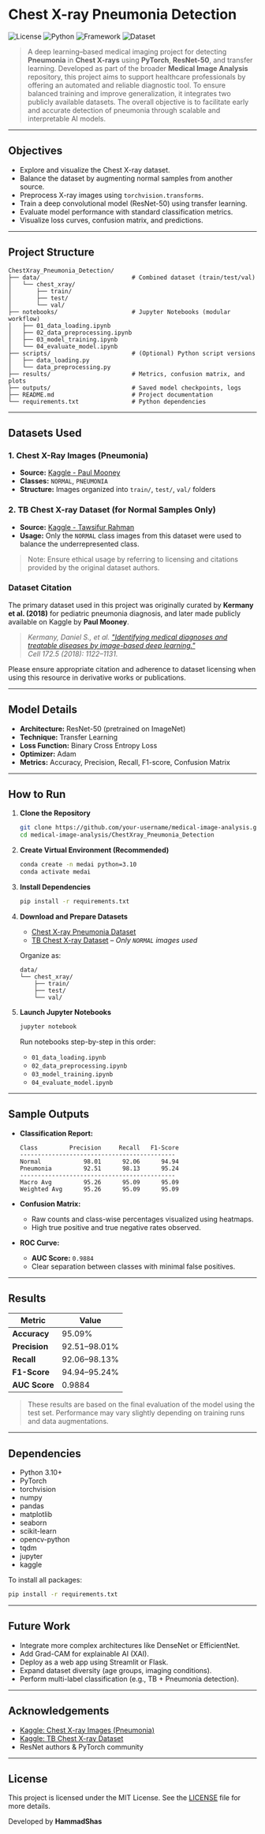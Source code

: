 # Chest X-ray Pneumonia Detection 

![License](https://img.shields.io/badge/License-MIT-blue.svg)
![Python](https://img.shields.io/badge/Python-3.10%2B-blue.svg)
![Framework](https://img.shields.io/badge/Framework-PyTorch-red)
![Dataset](https://img.shields.io/badge/Dataset-ChestX--ray--Pneumonia-brightgreen)

> A deep learning–based medical imaging project for detecting **Pneumonia** in **Chest X-rays** using **PyTorch**, **ResNet-50**, and transfer learning. Developed as part of the broader **Medical Image Analysis** repository, this project aims to support healthcare professionals by offering an automated and reliable diagnostic tool. To ensure balanced training and improve generalization, it integrates two publicly available datasets. The overall objective is to facilitate early and accurate detection of pneumonia through scalable and interpretable AI models.

---

## Objectives

- Explore and visualize the Chest X-ray dataset.
- Balance the dataset by augmenting normal samples from another source.
- Preprocess X-ray images using `torchvision.transforms`.
- Train a deep convolutional model (ResNet-50) using transfer learning.
- Evaluate model performance with standard classification metrics.
- Visualize loss curves, confusion matrix, and predictions.

---

## Project Structure

```
ChestXray_Pneumonia_Detection/
├── data/                          # Combined dataset (train/test/val)
│   └── chest_xray/
│       ├── train/
│       ├── test/
│       └── val/
├── notebooks/                     # Jupyter Notebooks (modular workflow)
│   ├── 01_data_loading.ipynb
│   ├── 02_data_preprocessing.ipynb
│   ├── 03_model_training.ipynb
│   └── 04_evaluate_model.ipynb
├── scripts/                       # (Optional) Python script versions
│   ├── data_loading.py
│   └── data_preprocessing.py
├── results/                       # Metrics, confusion matrix, and plots
├── outputs/                       # Saved model checkpoints, logs
├── README.md                      # Project documentation
└── requirements.txt               # Python dependencies
```

---

## Datasets Used

### 1. Chest X-Ray Images (Pneumonia)
- **Source:** [Kaggle - Paul Mooney](https://www.kaggle.com/datasets/paultimothymooney/chest-xray-pneumonia)
- **Classes:** `NORMAL`, `PNEUMONIA`
- **Structure:** Images organized into `train/`, `test/`, `val/` folders

### 2. TB Chest X-ray Dataset (for Normal Samples Only)
- **Source:** [Kaggle - Tawsifur Rahman](https://www.kaggle.com/datasets/tawsifurrahman/tuberculosis-tb-chest-xray-dataset)
- **Usage:** Only the `NORMAL` class images from this dataset were used to balance the underrepresented class.

> Note: Ensure ethical usage by referring to licensing and citations provided by the original dataset authors.

### Dataset Citation

The primary dataset used in this project was originally curated by **Kermany et al. (2018)** for pediatric pneumonia diagnosis, and later made publicly available on Kaggle by **Paul Mooney**.

> *Kermany, Daniel S., et al. ["Identifying medical diagnoses and treatable diseases by image-based deep learning."](https://doi.org/10.1016/j.cell.2018.02.010)*  
> *Cell 172.5 (2018): 1122–1131.*

Please ensure appropriate citation and adherence to dataset licensing when using this resource in derivative works or publications.

---

## Model Details

- **Architecture:** ResNet-50 (pretrained on ImageNet)
- **Technique:** Transfer Learning
- **Loss Function:** Binary Cross Entropy Loss
- **Optimizer:** Adam
- **Metrics:** Accuracy, Precision, Recall, F1-score, Confusion Matrix

---

## How to Run

1. **Clone the Repository**

    ```bash
    git clone https://github.com/your-username/medical-image-analysis.git
    cd medical-image-analysis/ChestXray_Pneumonia_Detection
    ```

2. **Create Virtual Environment (Recommended)**

    ```bash
    conda create -n medai python=3.10
    conda activate medai
    ```

3. **Install Dependencies**

    ```bash
    pip install -r requirements.txt
    ```

4. **Download and Prepare Datasets**

    - [Chest X-ray Pneumonia Dataset](https://www.kaggle.com/datasets/paultimothymooney/chest-xray-pneumonia)
    - [TB Chest X-ray Dataset](https://www.kaggle.com/datasets/tawsifurrahman/tuberculosis-tb-chest-xray-dataset) – *Only `NORMAL` images used*

    Organize as:

    ```
    data/
    └── chest_xray/
        ├── train/
        ├── test/
        └── val/
    ```

5. **Launch Jupyter Notebooks**

    ```bash
    jupyter notebook
    ```

    Run notebooks step-by-step in this order:
    - `01_data_loading.ipynb`
    - `02_data_preprocessing.ipynb`
    - `03_model_training.ipynb`
    - `04_evaluate_model.ipynb`

---

## Sample Outputs

- **Classification Report:**

    ```
    Class         Precision     Recall   F1-Score
    --------------------------------------------
    Normal            98.01      92.06      94.94
    Pneumonia         92.51      98.13      95.24
    --------------------------------------------
    Macro Avg         95.26      95.09      95.09
    Weighted Avg      95.26      95.09      95.09
    ```

- **Confusion Matrix:**
    - Raw counts and class-wise percentages visualized using heatmaps.
    - High true positive and true negative rates observed.

- **ROC Curve:**
    - **AUC Score:** `0.9884`
    - Clear separation between classes with minimal false positives.

---

## Results

| Metric         | Value     |
|----------------|-----------|
| **Accuracy**   | 95.09%    |
| **Precision**  | 92.51–98.01% |
| **Recall**     | 92.06–98.13% |
| **F1-Score**   | 94.94–95.24% |
| **AUC Score**  | 0.9884    |

> These results are based on the final evaluation of the model using the test set. Performance may vary slightly depending on training runs and data augmentations.

---

## Dependencies

- Python 3.10+
- PyTorch
- torchvision
- numpy
- pandas
- matplotlib
- seaborn
- scikit-learn
- opencv-python
- tqdm
- jupyter
- kaggle

To install all packages:

```bash
pip install -r requirements.txt
```

---

## Future Work

- Integrate more complex architectures like DenseNet or EfficientNet.
- Add Grad-CAM for explainable AI (XAI).
- Deploy as a web app using Streamlit or Flask.
- Expand dataset diversity (age groups, imaging conditions).
- Perform multi-label classification (e.g., TB + Pneumonia detection).

---

## Acknowledgements

- [Kaggle: Chest X-ray Images (Pneumonia)](https://www.kaggle.com/paultimothymooney/chest-xray-pneumonia)
- [Kaggle: TB Chest X-ray Dataset](https://www.kaggle.com/datasets/tawsifurrahman/tuberculosis-tb-chest-xray-dataset)
- ResNet authors & PyTorch community

---

## License

This project is licensed under the MIT License. See the [LICENSE](../LICENSE) file for more details.

Developed by **HammadShas**
